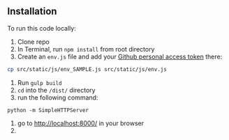 ## Installation

To run this code locally:

1. Clone repo
1. In Terminal, run `npm install` from root directory
1. Create an `env.js` file and add your [Github personal access token](https://github.com/blog/1509-personal-api-tokens) there:
  
  ```bash
  cp src/static/js/env_SAMPLE.js src/static/js/env.js
  ```
1. Run `gulp build`
1. `cd` into the `/dist/` directory
1. run the following command:
  ```
  python -m SimpleHTTPServer
  ```
1. go to [http://localhost:8000/](http://localhost:8000/) in your browser
1. 